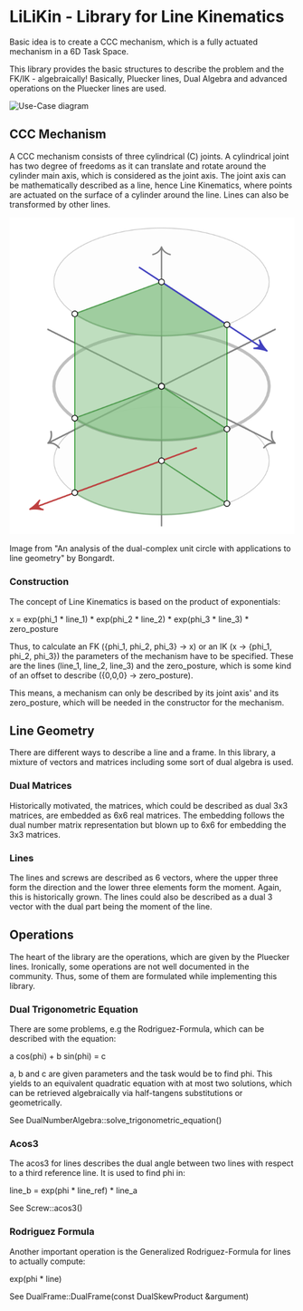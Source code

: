 # LiLiKin - Library for Line Kinematics

Basic idea is to create a CCC mechanism, which is a fully actuated mechanism in a 6D Task Space.

This library provides the basic structures to describe the problem and the FK/IK - algebraically!
Basically, Pluecker lines, Dual Algebra and advanced operations on the Pluecker lines are used.

![Use-Case diagram](doc/build/use_case.png)

## CCC Mechanism

A CCC mechanism consists of three cylindrical (C) joints.
A cylindrical joint has two degree of freedoms
  as it can translate and rotate around the cylinder main axis,
  which is considered as the joint axis.
The joint axis can be mathematically described as a line, hence Line Kinematics,
  where points are actuated on the surface of a cylinder around the line.
Lines can also be transformed by other lines.

![Vizualization of a line transformation](doc/images/cylinder.png)

Image from "An analysis of the dual-complex unit circle with applications to line geometry" by Bongardt.

### Construction

The concept of Line Kinematics is based on the product of exponentials:

x = exp(phi_1 * line_1) * exp(phi_2 * line_2) * exp(phi_3 * line_3) * zero_posture

Thus, to calculate an FK ({phi_1, phi_2, phi_3} -> x) or an IK (x -> {phi_1, phi_2, phi_3})
  the parameters of the mechanism have to be specified.
These are the lines (line_1, line_2, line_3) and the zero_posture,
  which is some kind of an offset to describe ({0,0,0} -> zero_posture).

This means, a mechanism can only be described by its joint axis' and its zero_posture, 
  which will be needed in the constructor for the mechanism.
  
## Line Geometry

There are different ways to describe a line and a frame. 
In this library, a mixture of vectors and matrices including some sort of dual algebra is used.

### Dual Matrices

Historically motivated, the matrices, 
  which could be described as dual 3x3 matrices,
  are embedded as 6x6 real matrices.
The embedding follows the dual number matrix representation but blown up to 6x6 for embedding the 3x3 matrices.

### Lines

The lines and screws are described as 6 vectors, 
  where the upper three form the direction and the lower three elements form the moment.
Again, this is historically grown.
The lines could also be described as a dual 3 vector with the dual part being the moment of the line.

## Operations

The heart of the library are the operations, which are given by the Pluecker lines.
Ironically, some operations are not well documented in the community.
Thus, some of them are formulated while implementing this library.

### Dual Trigonometric Equation

There are some problems, e.g the Rodriguez-Formula, which can be described with the equation:

a cos(phi) + b sin(phi) = c

a, b and c are given parameters and the task would be to find phi.
This yields to an equivalent quadratic equation with at most two solutions, 
  which can be retrieved algebraically via half-tangens substitutions
  or geometrically.
  
See DualNumberAlgebra::solve_trigonometric_equation()

### Acos3

The acos3 for lines describes the dual angle between two lines
  with respect to a third reference line.
It is used to find phi in:

line_b = exp(phi * line_ref) * line_a

See Screw::acos3()

### Rodriguez Formula

Another important operation is the Generalized Rodriguez-Formula for lines to actually compute:

exp(phi * line)

See DualFrame::DualFrame(const DualSkewProduct &argument)
